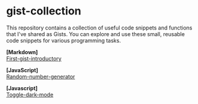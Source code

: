 # gist-collection
This repository contains a collection of useful code snippets and functions that I've shared as Gists. You can explore and use these small, reusable code snippets for various programming tasks.

**[Markdown]**  
[First-gist-introductory](https://gist.github.com/Vasu10134/178fcd6dfb217d27a8225cfd833fdb84)  

**[JavaScript]**   
[Random-number-generator](https://gist.github.com/Vasu10134/9e1aa09cd27525ef339c47080261fc32)

**[Javascript]**  
[Toggle-dark-mode](https://gist.github.com/Vasu10134/8d6e65277a413b9af59f14732fbc426b)

